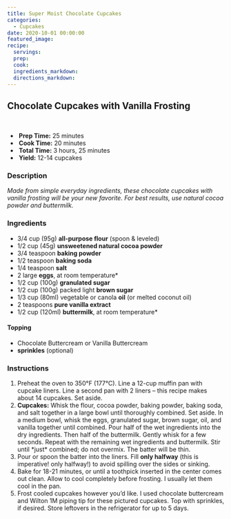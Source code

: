 ```yaml
---
title: Super Moist Chocolate Cupcakes
categories:
  - Cupcakes
date: 2020-10-01 00:00:00
featured_image:
recipe:
  servings:
  prep:
  cook:
  ingredients_markdown:
  directions_markdown:
---
```


## Chocolate Cupcakes with Vanilla Frosting

&nbsp;

* **&nbsp;Prep Time:**&nbsp;25 minutes
* **&nbsp;Cook Time:**&nbsp;20 minutes
* **&nbsp;Total Time:**&nbsp;3 hours, 25 minutes
* **&nbsp;Yield:**&nbsp;12-14 cupcakes

### Description

*Made from simple everyday ingredients, these chocolate cupcakes with vanilla frosting will be your new favorite. For best results, use natural cocoa powder and buttermilk.*

### Ingredients

* 3/4 cup (95g)&nbsp;**all-purpose flour**&nbsp;(spoon & leveled)
* 1/2 cup (45g)&nbsp;**unsweetened natural cocoa powder**
* 3/4 teaspoon&nbsp;**baking powder**
* 1/2 teaspoon&nbsp;**baking soda**
* 1/4 teaspoon&nbsp;**salt**
* 2 large&nbsp;**eggs**, at room temperature\*
* 1/2 cup (100g)&nbsp;**granulated sugar**
* 1/2 cup (100g) packed light&nbsp;**brown sugar**
* 1/3 cup (80ml) vegetable or canola&nbsp;**oil**&nbsp;(or melted coconut oil)
* 2 teaspoons&nbsp;**pure vanilla extract**
* 1/2 cup (120ml)&nbsp;**buttermilk**, at room temperature\*

#### Topping

* Chocolate Buttercream or Vanilla Buttercream
* **sprinkles**&nbsp;(optional)

### Instructions

1. Preheat the oven to 350&deg;F (177&deg;C). Line a 12-cup muffin pan with cupcake liners. Line a second pan with 2 liners – this recipe makes about 14 cupcakes. Set aside.
2. **Cupcakes:**&nbsp;Whisk the flour, cocoa powder, baking powder, baking soda, and salt together in a large bowl until thoroughly combined. Set aside. In a medium bowl, whisk the eggs, granulated sugar, brown sugar, oil, and vanilla together until combined. Pour half of the wet ingredients into the dry ingredients. Then half of the buttermilk. Gently whisk for a few seconds. Repeat with the remaining wet ingredients and buttermilk. Stir until \*just\* combined; do not overmix. The batter will be thin.
3. Pour or spoon the batter into the liners. Fill&nbsp;**only halfway**&nbsp;(this is imperative\! only halfway\!) to avoid spilling over the sides or sinking.
4. Bake for 18-21 minutes, or until a toothpick inserted in the center comes out clean. Allow to cool completely before frosting. I usually let them cool in the pan.
5. Frost cooled cupcakes however you’d like. I used chocolate buttercream and Wilton 1M piping tip for these pictured cupcakes. Top with sprinkles, if desired. Store leftovers in the refrigerator for up to 5 days.